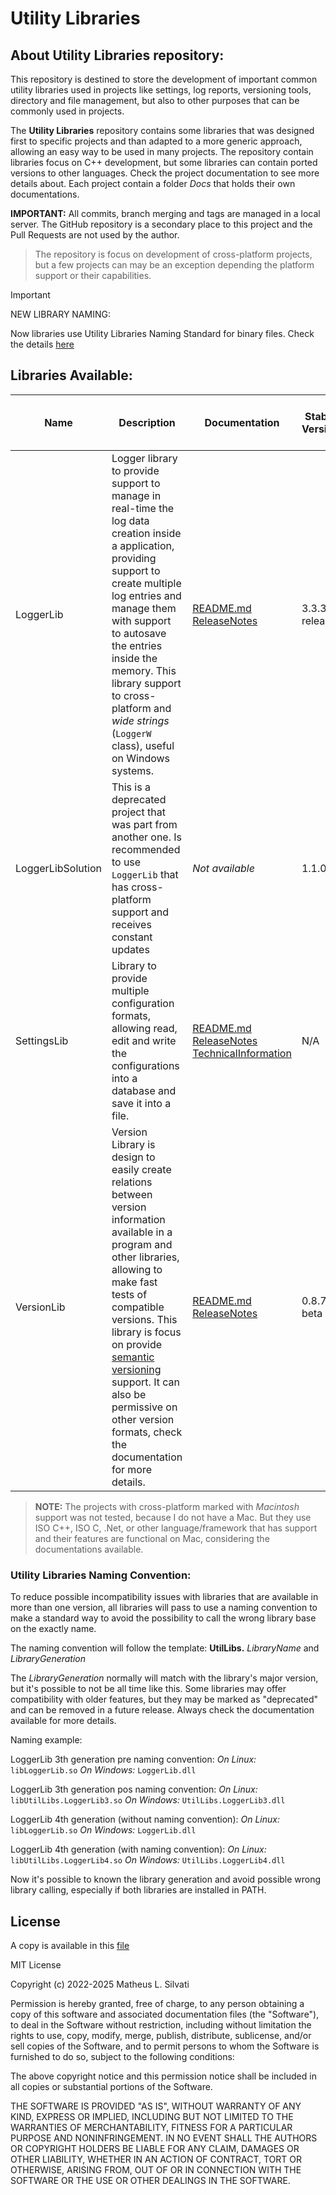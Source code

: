 # Utility Libraries

## About Utility Libraries repository:

This repository is destined to store the development of important common utility libraries used in projects like settings, log reports, versioning tools, directory and file management, but also to other purposes that can be commonly used in projects.

The **Utility Libraries** repository contains some libraries that was designed first to specific projects and than adapted to a more generic approach, allowing an easy way to be used in many projects. The repository contain libraries focus on C++ development, but some libraries can contain ported versions to other languages. Check the project documentation to see more details about. Each project contain a folder *Docs* that holds their own documentations.

**IMPORTANT:** All commits, branch merging and tags are managed in a local server. The GitHub repository is a secondary place to this project and the Pull Requests are not used by the author.

> The repository is focus on development of cross-platform projects, but a few projects can may be an exception depending the platform support or their capabilities.

> [!IMPORTANT]
>
> NEW LIBRARY NAMING:
>
> Now libraries use Utility Libraries Naming Standard for binary files.
> Check the details [here](#utility-libraries-naming-convention)

## Libraries Available:

| Name | Description | Documentation | Stable Version | Last Version | Cross-platform support | Languages or Frameworks Available | Development branch | Notes |
| ---- | ----------- | ------------- | -------------- | ------------ | ---------------------- | --------------------------------- | ------------------ | ----- |
| LoggerLib | Logger library to provide support to manage in real-time the log data creation inside a application, providing support to create multiple log entries and manage them with support to autosave the entries inside the memory. This library support to cross-platform and *wide strings* (`LoggerW` class), useful on Windows systems. | [README.md](/Libraries/LoggerLib/README.md) [ReleaseNotes](/Libraries/LoggerLib/Docs/LoggerLibReleaseNotes.md) | 3.3.3-release | 3.4.0-rc | Linux, Windows, Mac | C++20 | `LoggerLibDev` | *This patch is a memory optimization update, no functional change was made* |
| LoggerLibSolution | This is a deprecated project that was part from another one. Is recommended to use `LoggerLib` that has cross-platform support and receives constant updates | *Not available* | 1.1.0 | 1.1.0 | No. **Windows only** | C++17 | `LoggerLibDev` |  |
| SettingsLib | Library to provide multiple configuration formats, allowing read, edit and write the configurations into a database and save it into a file. | [README.md](/Libraries/SettingsLib/README.md) [ReleaseNotes](/Libraries/SettingsLib/Docs/SettingsLibReleaseNotes.md) [TechnicalInformation](/Libraries/VersionLib/VersionLib/Docs/TechnicalInformation.md) | N/A | 3.0.0-alpha | Linux, Windows, Mac | C++20 | `SettingsLibDev` | This project is under development and was not merged into `master` |
| VersionLib | Version Library is design to easily create relations between version information available in a program and other libraries, allowing to make fast tests of compatible versions. This library is focus on provide [semantic versioning](https://semver.org/spec/v2.0.0.html) support. It can also be permissive on other version formats, check the documentation for more details. | [README.md](/Libraries/VersionLib/VersionLib/README.md) [ReleaseNotes](/Libraries/VersionLib/VersionLib/Docs/VersionLibReleases.md) | 0.8.7-beta | 0.9.1-alpha.3 | Linux, Windows, Mac | C++20 | `VersionLibDev` | **NOTE 1: On version 0.9.0-alpha, the library started to be redesign and may contain several bugs. To use the stable version, use the tag: `VersionLib_0.8.7-beta`** NOTE 2: *The Version Library has been updated to support ***version tokens*** and more flexible components, the current components can be heavily modified during the process of implementation* |

> **NOTE:** The projects with cross-platform marked with *Macintosh* support was not tested, because I do not have a Mac. But they use ISO C++, ISO C, .Net, or other language/framework that has support and their features are functional on Mac, considering the documentations available.

### Utility Libraries Naming Convention:

To reduce possible incompatibility issues with libraries that are available in more than one version, all libraries will pass to use a naming convention to make a standard way to avoid the possibility to call the wrong library base on the exactly name.

The naming convention will follow the template: **UtilLibs.** *LibraryName* and *LibraryGeneration*

The *LibraryGeneration* normally will match with the library's major version, but it's possible to not be all time like this. Some libraries may offer compatibility with older features, but they may be marked as "deprecated" and can be removed in a future release. Always check the documentation available for more details.

Naming example:

LoggerLib 3th generation pre naming convention: *On Linux:* `libLoggerLib.so` *On Windows:* `LoggerLib.dll`

LoggerLib 3th generation pos naming convention: *On Linux:* `libUtilLibs.LoggerLib3.so` *On Windows:* `UtilLibs.LoggerLib3.dll`

LoggerLib 4th generation (without naming convention): *On Linux:* `libLoggerLib.so` *On Windows:* `LoggerLib.dll`

LoggerLib 4th generation (with naming convention): *On Linux:* `libUtilLibs.LoggerLib4.so` *On Windows:* `UtilLibs.LoggerLib4.dll`

Now it's possible to known the library generation and avoid possible wrong library calling, especially if both libraries are installed in PATH.

## License

A copy is available in this [file](/LICENSE.txt)

MIT License

Copyright (c) 2022-2025 Matheus L. Silvati

Permission is hereby granted, free of charge, to any person obtaining a copy
of this software and associated documentation files (the "Software"), to deal
in the Software without restriction, including without limitation the rights
to use, copy, modify, merge, publish, distribute, sublicense, and/or sell
copies of the Software, and to permit persons to whom the Software is
furnished to do so, subject to the following conditions:

The above copyright notice and this permission notice shall be included in all
copies or substantial portions of the Software.

THE SOFTWARE IS PROVIDED "AS IS", WITHOUT WARRANTY OF ANY KIND, EXPRESS OR
IMPLIED, INCLUDING BUT NOT LIMITED TO THE WARRANTIES OF MERCHANTABILITY,
FITNESS FOR A PARTICULAR PURPOSE AND NONINFRINGEMENT. IN NO EVENT SHALL THE
AUTHORS OR COPYRIGHT HOLDERS BE LIABLE FOR ANY CLAIM, DAMAGES OR OTHER
LIABILITY, WHETHER IN AN ACTION OF CONTRACT, TORT OR OTHERWISE, ARISING FROM,
OUT OF OR IN CONNECTION WITH THE SOFTWARE OR THE USE OR OTHER DEALINGS IN THE
SOFTWARE.